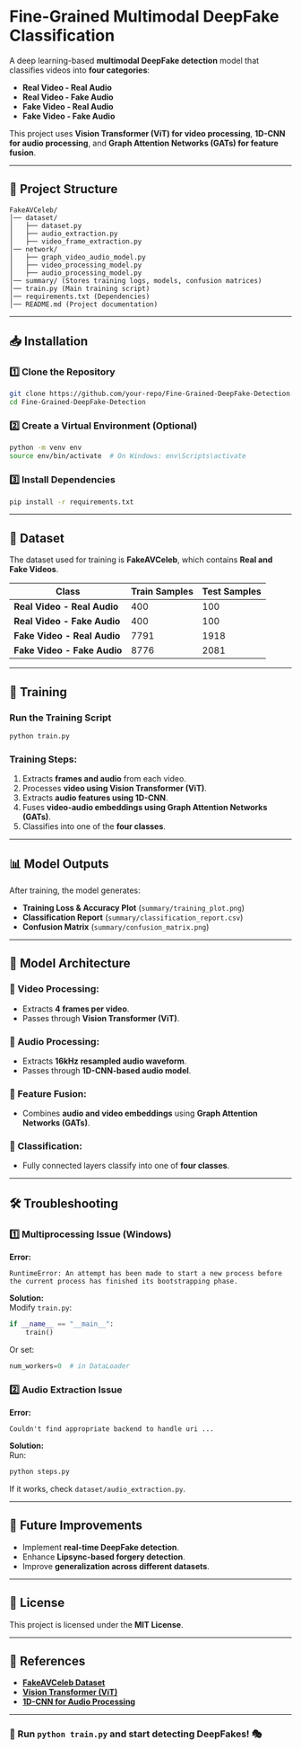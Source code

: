 # Fine-Grained Multimodal DeepFake Classification

A deep learning-based **multimodal DeepFake detection** model that classifies videos into **four categories**:
- **Real Video - Real Audio**
- **Real Video - Fake Audio**
- **Fake Video - Real Audio**
- **Fake Video - Fake Audio**

This project uses **Vision Transformer (ViT) for video processing**, **1D-CNN for audio processing**, and **Graph Attention Networks (GATs) for feature fusion**.

---

## 📂 Project Structure
```
FakeAVCeleb/
│── dataset/
│   ├── dataset.py
│   ├── audio_extraction.py
│   ├── video_frame_extraction.py
│── network/
│   ├── graph_video_audio_model.py
│   ├── video_processing_model.py
│   ├── audio_processing_model.py
│── summary/ (Stores training logs, models, confusion matrices)
│── train.py (Main training script)
│── requirements.txt (Dependencies)
│── README.md (Project documentation)
```

---

## 📥 Installation

### 1️⃣ Clone the Repository
```bash
git clone https://github.com/your-repo/Fine-Grained-DeepFake-Detection.git
cd Fine-Grained-DeepFake-Detection
```

### 2️⃣ Create a Virtual Environment (Optional)
```bash
python -m venv env
source env/bin/activate  # On Windows: env\Scripts\activate
```

### 3️⃣ Install Dependencies
```bash
pip install -r requirements.txt
```

---

## 📝 Dataset

The dataset used for training is **FakeAVCeleb**, which contains **Real and Fake Videos**.

| **Class**               | **Train Samples** | **Test Samples** |
|-------------------------|------------------|------------------|
| **Real Video - Real Audio** | 400              | 100              |
| **Real Video - Fake Audio** | 400              | 100              |
| **Fake Video - Real Audio** | 7791             | 1918             |
| **Fake Video - Fake Audio** | 8776             | 2081             |

---

## 🚀 Training

### Run the Training Script
```bash
python train.py
```

### Training Steps:
1. Extracts **frames and audio** from each video.
2. Processes **video using Vision Transformer (ViT)**.
3. Extracts **audio features using 1D-CNN**.
4. Fuses **video-audio embeddings using Graph Attention Networks (GATs)**.
5. Classifies into one of the **four classes**.

---

## 📊 Model Outputs
After training, the model generates:
- **Training Loss & Accuracy Plot** (`summary/training_plot.png`)
- **Classification Report** (`summary/classification_report.csv`)
- **Confusion Matrix** (`summary/confusion_matrix.png`)

---

## 📌 Model Architecture

### 🔹 Video Processing:
- Extracts **4 frames per video**.
- Passes through **Vision Transformer (ViT)**.

### 🔹 Audio Processing:
- Extracts **16kHz resampled audio waveform**.
- Passes through **1D-CNN-based audio model**.

### 🔹 Feature Fusion:
- Combines **audio and video embeddings** using **Graph Attention Networks (GATs)**.

### 🔹 Classification:
- Fully connected layers classify into one of **four classes**.

---

## 🛠️ Troubleshooting

### 1️⃣ Multiprocessing Issue (Windows)
**Error:**
```
RuntimeError: An attempt has been made to start a new process before the current process has finished its bootstrapping phase.
```
**Solution:**  
Modify `train.py`:
```python
if __name__ == "__main__":
    train()
```
Or set:
```python
num_workers=0  # in DataLoader
```

### 2️⃣ Audio Extraction Issue
**Error:**
```
Couldn't find appropriate backend to handle uri ...
```
**Solution:**  
Run:
```bash
python steps.py
```
If it works, check `dataset/audio_extraction.py`.

---

## 📝 Future Improvements
- Implement **real-time DeepFake detection**.
- Enhance **Lipsync-based forgery detection**.
- Improve **generalization across different datasets**.

---

## 📜 License
This project is licensed under the **MIT License**.

---

## 📌 References
- **[FakeAVCeleb Dataset](https://your-dataset-link.com)**
- **[Vision Transformer (ViT)](https://arxiv.org/abs/2010.11929)**
- **[1D-CNN for Audio Processing](https://arxiv.org/abs/1807.03418)**

---

### 🚀 Run `python train.py` and start detecting DeepFakes! 🎭
